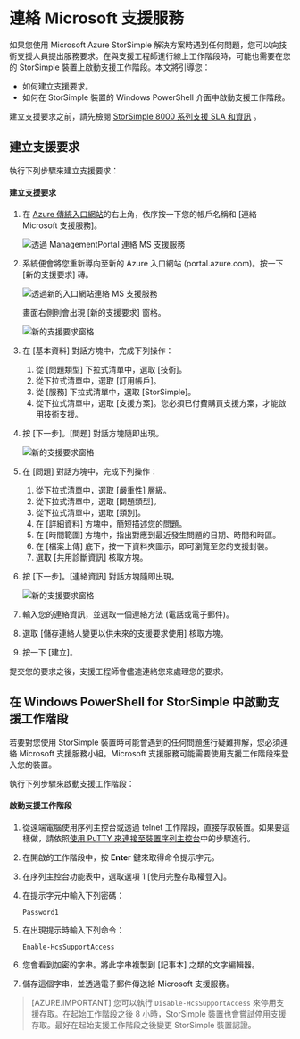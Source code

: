 <properties 
   pageTitle="連絡 Microsoft 支援服務 | Microsoft Azure"
   description="了解如何建立支援要求和在 StorSimple 裝置上啟動支援工作階段。"
   services="storsimple"
   documentationCenter=""
   authors="alkohli"
   manager="carmonm"
   editor="" />
<tags 
   ms.service="storsimple"
   ms.devlang="na"
   ms.topic="article"
   ms.tgt_pltfrm="na"
   ms.workload="na"
   ms.date="02/18/2016"
   ms.author="alkohli" />

# 連絡 Microsoft 支援服務

如果您使用 Microsoft Azure StorSimple 解決方案時遇到任何問題，您可以向技術支援人員提出服務要求。在與支援工程師進行線上工作階段時，可能也需要在您的 StorSimple 裝置上啟動支援工作階段。本文將引導您：

- 如何建立支援要求。
- 如何在 StorSimple 裝置的 Windows PowerShell 介面中啟動支援工作階段。

建立支援要求之前，請先檢閱 [StorSimple 8000 系列支援 SLA 和資訊](https://msdn.microsoft.com/library/mt433077.aspx) 。

## 建立支援要求

執行下列步驟來建立支援要求：

#### 建立支援要求

1. 在 [Azure 傳統入口網站](https://manage.windowsazure.com/)的右上角，依序按一下您的帳戶名稱和 [連絡 Microsoft 支援服務]。

	![透過 ManagementPortal 連絡 MS 支援服務](./media/storsimple-contact-microsoft-support/Ibiza1.png)

2. 系統便會將您重新導向至新的 Azure 入口網站 (portal.azure.com)。按一下 [新的支援要求] 磚。

	![透過新的入口網站連絡 MS 支援服務](./media/storsimple-contact-microsoft-support/Ibiza2.png)

    畫面右側則會出現 [新的支援要求] 窗格。

	![新的支援要求窗格](./media/storsimple-contact-microsoft-support/Ibiza3a.png)

3. 在 [基本資料] 對話方塊中，完成下列操作：
	1. 從 [問題類型] 下拉式清單中，選取 [技術]。
	2. 從下拉式清單中，選取 [訂用帳戶]。
	3. 從 [服務] 下拉式清單中，選取 [StorSimple]。 
	4. 從下拉式清單中，選取 [支援方案]。您必須已付費購買支援方案，才能啟用技術支援。

4. 按 [下一步]。[問題] 對話方塊隨即出現。

	![新的支援要求窗格](./media/storsimple-contact-microsoft-support/Ibiza5a.png)

5. 在 [問題] 對話方塊中，完成下列操作：

    1.  從下拉式清單中，選取 [嚴重性] 層級。
    2.  從下拉式清單中，選取 [問題類型]。
    3.  從下拉式清單中，選取 [類別]。 
    4.  在 [詳細資料] 方塊中，簡短描述您的問題。
    5.  在 [時間範圍] 方塊中，指出對應到最近發生問題的日期、時間和時區。
    6.  在 [檔案上傳] 底下，按一下資料夾圖示，即可瀏覽至您的支援封裝。
    7.  選取 [共用診斷資訊] 核取方塊。

6. 按 [下一步]。[連絡資訊] 對話方塊隨即出現。

	![新的支援要求窗格](./media/storsimple-contact-microsoft-support/Ibiza6a.png)

7. 輸入您的連絡資訊，並選取一個連絡方法 (電話或電子郵件)。

8. 選取 [儲存連絡人變更以供未來的支援要求使用] 核取方塊。

9. 按一下 [建立]。

提交您的要求之後，支援工程師會儘速連絡您來處理您的要求。

## 在 Windows PowerShell for StorSimple 中啟動支援工作階段

若要對您使用 StorSimple 裝置時可能會遇到的任何問題進行疑難排解，您必須連絡 Microsoft 支援服務小組。Microsoft 支援服務可能需要使用支援工作階段來登入您的裝置。

執行下列步驟來啟動支援工作階段：

#### 啟動支援工作階段

1. 從遠端電腦使用序列主控台或透過 telnet 工作階段，直接存取裝置。如果要這樣做，請依照[使用 PuTTY 來連接至裝置序列主控台](storsimple-deployment-walkthrough.md#use-putty-to-connect-to-the-device-serial-console)中的步驟進行。

2. 在開啟的工作階段中，按 **Enter** 鍵來取得命令提示字元。

3. 在序列主控台功能表中，選取選項 1 [使用完整存取權登入]。

4. 在提示字元中輸入下列密碼：

	`Password1`

5. 在出現提示時輸入下列命令：

	`Enable-HcsSupportAccess`

6. 您會看到加密的字串。將此字串複製到 [記事本] 之類的文字編輯器。

7. 儲存這個字串，並透過電子郵件傳送給 Microsoft 支援服務。

> [AZURE.IMPORTANT] 您可以執行 `Disable-HcsSupportAccess` 來停用支援存取。在起始工作階段之後 8 小時，StorSimple 裝置也會嘗試停用支援存取。最好在起始支援工作階段之後變更 StorSimple 裝置認證。

<!---HONumber=AcomDC_0615_2016-->